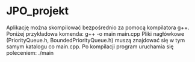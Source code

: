 # JPO_projekt

Aplikację można skompilować bezpośrednio za pomocą kompilatora g++. Poniżej przykładowa komenda:
g++ -o main main.cpp
Pliki nagłówkowe (PriorityQueue.h, BoundedPriorityQueue.h) muszą znajdować się w tym samym katalogu
co main.cpp.
Po kompilacji program uruchamia się poleceniem:
./main
